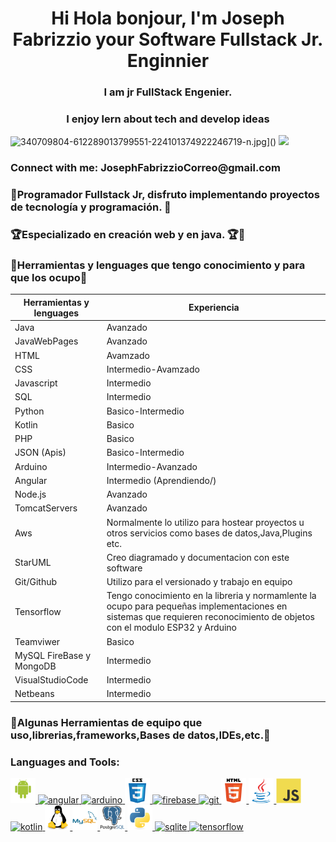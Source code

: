 

<h1 align="center">Hi Hola bonjour, I'm Joseph Fabrizzio your Software Fullstack Jr. Enginnier</h1>
<h3 align="center">I am jr FullStack Engenier.</h3>
<h3 align="center">I enjoy lern about tech and develop ideas</h3>


![340709804-612289013799551-224101374922246719-n.jpg](https://i.postimg.cc/ryPTNrkj/340709804-612289013799551-224101374922246719-n.jpg)]()
 <img src=“https://i.postimg.cc/ryPTNrkj/340709804-612289013799551-224101374922246719-n.jpg”> 
<h3 align="left">Connect with me: JosephFabrizzioCorreo@gmail.com</h3>

### 🤖Programador Fullstack Jr, disfruto implementando proyectos de tecnología y programación. 🤖 

### 🏆Especializado en creación web y en java. 🏆👋


### 🤖Herramientas y lenguages que tengo conocimiento y para que los ocupo🤖

Herramientas y lenguages | Experiencia
------------- | -------------
Java | Avanzado 
JavaWebPages | Avanzado
HTML | Avamzado
CSS  | Intermedio-Avamzado
Javascript | Intermedio
SQL | Intermedio
Python | Basico-Intermedio
Kotlin | Basico
PHP | Basico
JSON (Apis) | Basico-Intermedio  
Arduino | Intermedio-Avanzado 
Angular | Intermedio (Aprendiendo/)
Node.js | Avanzado
TomcatServers | Avanzado
Aws  | Normalmente lo utilizo para hostear proyectos u otros servicios como bases de datos,Java,Plugins etc.
StarUML | Creo diagramado y documentacion con este software 
Git/Github | Utilizo para el versionado y trabajo en equipo 
Tensorflow | Tengo conocimiento en la libreria y normamlente la ocupo para pequeñas implementaciones en sistemas que requieren reconocimiento de objetos con el modulo ESP32 y Arduino 
Teamviwer | Basico
MySQL FireBase y MongoDB| Intermedio 
VisualStudioCode | Intermedio
Netbeans | Intermedio

 ### 🤖Algunas Herramientas de equipo que uso,librerias,frameworks,Bases de datos,IDEs,etc.🤖
 
<h3 align="left">Languages and Tools:</h3>
<p align="left"> <a href="https://developer.android.com" target="_blank" rel="noreferrer"> <img src="https://raw.githubusercontent.com/devicons/devicon/master/icons/android/android-original-wordmark.svg" alt="android" width="40" height="40"/> </a> <a href="https://angular.io" target="_blank" rel="noreferrer"> <img src="https://angular.io/assets/images/logos/angular/angular.svg" alt="angular" width="40" height="40"/> </a> <a href="https://www.arduino.cc/" target="_blank" rel="noreferrer"> <img src="https://cdn.worldvectorlogo.com/logos/arduino-1.svg" alt="arduino" width="40" height="40"/> </a> <a href="https://www.w3schools.com/css/" target="_blank" rel="noreferrer"> <img src="https://raw.githubusercontent.com/devicons/devicon/master/icons/css3/css3-original-wordmark.svg" alt="css3" width="40" height="40"/> </a> <a href="https://firebase.google.com/" target="_blank" rel="noreferrer"> <img src="https://www.vectorlogo.zone/logos/firebase/firebase-icon.svg" alt="firebase" width="40" height="40"/> </a> <a href="https://git-scm.com/" target="_blank" rel="noreferrer"> <img src="https://www.vectorlogo.zone/logos/git-scm/git-scm-icon.svg" alt="git" width="40" height="40"/> </a> <a href="https://www.w3.org/html/" target="_blank" rel="noreferrer"> <img src="https://raw.githubusercontent.com/devicons/devicon/master/icons/html5/html5-original-wordmark.svg" alt="html5" width="40" height="40"/> </a> <a href="https://www.java.com" target="_blank" rel="noreferrer"> <img src="https://raw.githubusercontent.com/devicons/devicon/master/icons/java/java-original.svg" alt="java" width="40" height="40"/> </a> <a href="https://developer.mozilla.org/en-US/docs/Web/JavaScript" target="_blank" rel="noreferrer"> <img src="https://raw.githubusercontent.com/devicons/devicon/master/icons/javascript/javascript-original.svg" alt="javascript" width="40" height="40"/> </a> <a href="https://kotlinlang.org" target="_blank" rel="noreferrer"> <img src="https://www.vectorlogo.zone/logos/kotlinlang/kotlinlang-icon.svg" alt="kotlin" width="40" height="40"/> </a> <a href="https://www.linux.org/" target="_blank" rel="noreferrer"> <img src="https://raw.githubusercontent.com/devicons/devicon/master/icons/linux/linux-original.svg" alt="linux" width="40" height="40"/> </a> <a href="https://www.mysql.com/" target="_blank" rel="noreferrer"> <img src="https://raw.githubusercontent.com/devicons/devicon/master/icons/mysql/mysql-original-wordmark.svg" alt="mysql" width="40" height="40"/> </a> <a href="https://www.postgresql.org" target="_blank" rel="noreferrer"> <img src="https://raw.githubusercontent.com/devicons/devicon/master/icons/postgresql/postgresql-original-wordmark.svg" alt="postgresql" width="40" height="40"/> </a> <a href="https://www.python.org" target="_blank" rel="noreferrer"> <img src="https://raw.githubusercontent.com/devicons/devicon/master/icons/python/python-original.svg" alt="python" width="40" height="40"/> </a> <a href="https://www.sqlite.org/" target="_blank" rel="noreferrer"> <img src="https://www.vectorlogo.zone/logos/sqlite/sqlite-icon.svg" alt="sqlite" width="40" height="40"/> </a> <a href="https://www.tensorflow.org" target="_blank" rel="noreferrer"> <img src="https://www.vectorlogo.zone/logos/tensorflow/tensorflow-icon.svg" alt="tensorflow" width="40" height="40"/> </a> </p>
<!--
**JFabrizzio5/JFabrizzio5** is a ✨ _special_ ✨ repository because its `README.md` (this file) appears on your GitHub profile.

Here are some ideas to get you started:

- 🔭 I’m currently working on ...
- 🌱 I’m currently learning ...
- 👯 I’m looking to collaborate on ...
- 🤔 I’m looking for help with ...
- 💬 Ask me about ...
- 📫 How to reach me: ...
- 😄 Pronouns: ...
- ⚡ Fun fact: ...
-->


[![GitHub Streak](http://github-readme-streak-stats.herokuapp.com?user=JFabrizzio5&theme=radical&border_radius=20&locale=es&mode=weekly&card_width=500)](https://git.io/streak-stats)






  
